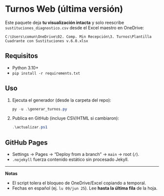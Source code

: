 # Turnos Web (última versión)

Este paquete deja **tu visualización intacta** y solo reescribe `sustituciones_diagnostico.csv`
desde el Excel maestro en OneDrive:

```
C:\Users\comun\OneDrive\02. Comp. Min Recepción\3. Turnos\Plantilla Cuadrante con Sustituciones v.6.0.xlsx
```

## Requisitos
- Python 3.10+
- `pip install -r requirements.txt`

## Uso
1. Ejecuta el generador (desde la carpeta del repo):
   ```powershell
   py -u .\generar_turnos.py
   ```
2. Publica en GitHub (incluye CSV/HTML si cambiaron):
   ```powershell
   .\actualizar.ps1
   ```

## GitHub Pages
- Settings → Pages → “Deploy from a branch” → `main` → root (`/`).
- `.nojekyll` fuerza contenido estático sin procesado Jekyll.

---
**Notas**
- El script tolera el bloqueo de OneDrive/Excel copiando a temporal.
- Fechas en español (ej. `lu 09/jun 25`). Lee **hasta la última fila** de la hoja.
